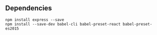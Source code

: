 ## Dependencies
    npm install express --save
    npm install --save-dev babel-cli babel-preset-react babel-preset-es2015

